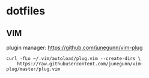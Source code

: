 # dotfiles
## VIM
plugin manager: https://github.com/junegunn/vim-plug

```
curl -fLo ~/.vim/autoload/plug.vim --create-dirs \
    https://raw.githubusercontent.com/junegunn/vim-plug/master/plug.vim
```

